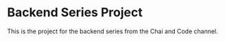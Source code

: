 # Backend Series Project

This is the project for the backend series from the Chai and Code channel.